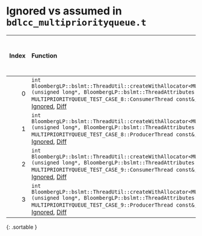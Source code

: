 # Ignored vs assumed in `bdlcc_multipriorityqueue.t`

<script src="../sorttable.js"></script>
|   Index | Function                                                                                                                                                                                                                                                                                                                              |   Difference in number of lines |   Function size difference in bytes |   Number of lines in assumed build | Number of bytes in assumed build   |   Number of lines in ignored build | Number of bytes in ignored build   |
|--------:|:--------------------------------------------------------------------------------------------------------------------------------------------------------------------------------------------------------------------------------------------------------------------------------------------------------------------------------------|--------------------------------:|------------------------------------:|-----------------------------------:|:-----------------------------------|-----------------------------------:|:-----------------------------------|
|       0 | `int BloombergLP::bslmt::ThreadUtil::createWithAllocator<MULTIPRIORITYQUEUE_TEST_CASE_8::ConsumerThread>(unsigned long*, BloombergLP::bslmt::ThreadAttributes const&, MULTIPRIORITYQUEUE_TEST_CASE_8::ConsumerThread const&, BloombergLP::bslma::Allocator*)` [Assumed](0.assume.s.txt), [Ignored](0.none.s.txt), [Diff](0.diff.html) |                              -6 |                                 -16 |                                320 | 4,395,184                          |                                336 | 4,395,232                          |
|       1 | `int BloombergLP::bslmt::ThreadUtil::createWithAllocator<MULTIPRIORITYQUEUE_TEST_CASE_8::ProducerThread>(unsigned long*, BloombergLP::bslmt::ThreadAttributes const&, MULTIPRIORITYQUEUE_TEST_CASE_8::ProducerThread const&, BloombergLP::bslma::Allocator*)` [Assumed](1.assume.s.txt), [Ignored](1.none.s.txt), [Diff](1.diff.html) |                              -6 |                                 -16 |                                320 | 4,396,448                          |                                336 | 4,396,512                          |
|       2 | `int BloombergLP::bslmt::ThreadUtil::createWithAllocator<MULTIPRIORITYQUEUE_TEST_CASE_9::ConsumerThread>(unsigned long*, BloombergLP::bslmt::ThreadAttributes const&, MULTIPRIORITYQUEUE_TEST_CASE_9::ConsumerThread const&, BloombergLP::bslma::Allocator*)` [Assumed](2.assume.s.txt), [Ignored](2.none.s.txt), [Diff](2.diff.html) |                              -6 |                                 -16 |                                320 | 4,385,312                          |                                336 | 4,385,328                          |
|       3 | `int BloombergLP::bslmt::ThreadUtil::createWithAllocator<MULTIPRIORITYQUEUE_TEST_CASE_9::ProducerThread>(unsigned long*, BloombergLP::bslmt::ThreadAttributes const&, MULTIPRIORITYQUEUE_TEST_CASE_9::ProducerThread const&, BloombergLP::bslma::Allocator*)` [Assumed](3.assume.s.txt), [Ignored](3.none.s.txt), [Diff](3.diff.html) |                              -6 |                                 -16 |                                320 | 4,386,576                          |                                336 | 4,386,608                          |
{: .sortable }
